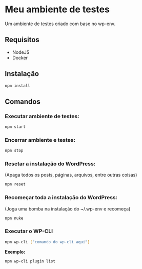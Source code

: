 # Meu ambiente de testes

Um ambiente de testes criado com base no wp-env.

## Requisitos

- NodeJS
- Docker

## Instalação

```bash
npm install
```

## Comandos

### Executar ambiente de testes:

```bash
npm start
```

### Encerrar ambiente e testes:

```bash
npm stop
```

### Resetar a instalação do WordPress:
(Apaga todos os posts, páginas, arquivos, entre outras coisas)

```bash
npm reset
```

### Recomeçar toda a instalação do WordPress:
(Joga uma bomba na instalação do ~/.wp-env e recomeça)

```bash
npm nuke
```

### Executar o WP-CLI

```bash
npm wp-cli ["comando do wp-cli aqui"]
```

**Exemplo:**

```bash
npm wp-cli plugin list
```
